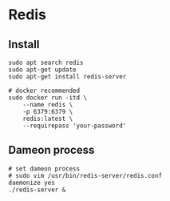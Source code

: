 # Redis

## Install

```shell
sudo apt search redis
sudo apt-get update
sudo apt-get install redis-server

# docker recommended
sudo docker run -itd \
    --name redis \
    -p 6379:6379 \
    redis:latest \
    --requirepass 'your-password'
```

## Dameon process

```shell
# set dameon process
# sudo vim /usr/bin/redis-server/redis.conf
daemonize yes
./redis-server &
```
